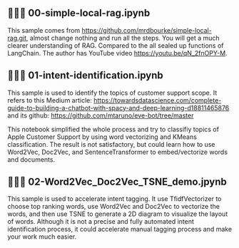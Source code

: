 ## 🏄🏾‍♀️ 00-simple-local-rag.ipynb<br>
This sample comes from https://github.com/mrdbourke/simple-local-rag.git, almost change nothing and run all the steps. You will get a much clearer understanding of RAG. Compared to the all sealed up functions of LangChain. The author has YouTube video https://youtu.be/qN_2fnOPY-M.

## 🏌🏾‍♀️ 01-intent-identification.ipynb<br>
This sample is used to identify the topics of customer support scope. It refers to this Medium article: https://towardsdatascience.com/complete-guide-to-building-a-chatbot-with-spacy-and-deep-learning-d18811465876 and its github:
https://github.com/mtaruno/eve-bot/tree/master

This notebook simplified the whole process and try to classifiy topics of Apple Customer Support by using word vectorizing and KMeans classification. The result is not satisfactory, but could learn how to use Word2Vec,  Doc2Vec, and SentenceTransformer to embed/vectorize words and documents.

## 🚴🏾‍♂️ 02-Word2Vec_Doc2Vec_TSNE_demo.jpynb<br>
This sample is used to accelerate intent tagging. It use TfidfVectorizer to choose top ranking words, use Word2Vec and Doc2Vec to vectorize the words, and then use TSNE to generate a 2D diagram to visualize the layout of words. Although it is not a precise and fully automated intent identification process, it could accelerate manual tagging process and make your work much easier.